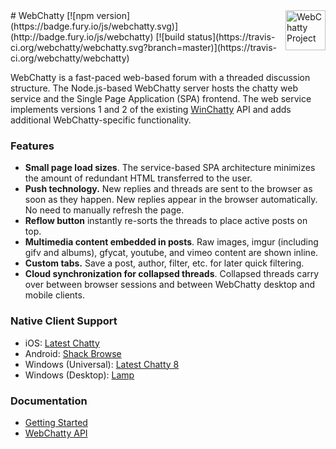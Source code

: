 <img src="http://cl.ly/e8Xe/.png" align="right" height="64" width="64" alt="WebChatty Project">
# WebChatty
[![npm version](https://badge.fury.io/js/webchatty.svg)](http://badge.fury.io/js/webchatty)
[![build status](https://travis-ci.org/webchatty/webchatty.svg?branch=master)](https://travis-ci.org/webchatty/webchatty)

WebChatty is a fast-paced web-based forum with a threaded discussion structure.  The Node.js-based WebChatty server 
hosts the chatty web service and the Single Page Application (SPA) frontend.  The web service implements versions 1 and 
2 of the existing [WinChatty](https://github.com/electroly/winchatty-server) API and adds additional WebChatty-specific
functionality.

### Features

- **Small page load sizes**. The service-based SPA architecture minimizes the amount of redundant HTML transferred to 
the user.
- **Push technology.** New replies and threads are sent to the browser as soon as they happen.  New replies appear in 
the browser automatically.  No need to manually refresh the page.
- **Reflow button** instantly re-sorts the threads to place active posts on top.  
- **Multimedia content embedded in posts**. Raw images, imgur (including gifv and albums), gfycat, youtube, and vimeo
content are shown inline.
- **Custom tabs.**  Save a post, author, filter, etc. for later quick filtering. 
- **Cloud synchronization for collapsed threads**. Collapsed threads carry over between browser sessions and between
WebChatty desktop and mobile clients.

### Native Client Support

- iOS: [Latest Chatty](https://itunes.apple.com/us/app/latest-chatty/id287316743?mt=8)
- Android: [Shack Browse](https://play.google.com/store/apps/details?id=net.woggle.shackbrowse&hl=en)
- Windows (Universal): [Latest Chatty 8](https://www.microsoft.com/en-us/store/apps/latest-chatty-8/9wzdncrdklbd)
- Windows (Desktop): [Lamp](http://shackwiki.com/wiki/Lamp)

### Documentation

- [Getting Started](https://github.com/webchatty/webchatty/blob/master/doc/getting-started.md)
- [WebChatty API](https://github.com/webchatty/webchatty/blob/master/doc/webchatty-api.md)
